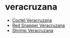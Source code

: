 # veracruzana

 * [Coctel Veracruzana](index/c/coctel-veracruzana-200387.json)
 * [Red Snapper Veracruzana](index/r/red-snapper-veracruzana-14994.json)
 * [Shrimp Veracruzana](index/s/shrimp-veracruzana.json)
